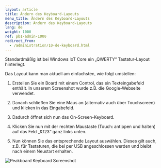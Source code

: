 ```yaml
---
layout: article
title: Ändern des Keyboard-Layouts
menu_title: Ändern des Keyboard-Layouts
description: Ändern des Keyboard-Layouts
lang: de
weight: 1000
ref: pb1-admin-1000
redirect_from:
  - /administration/10-de-keyboard.html
---
```


Standardmäßig ist bei Windows IoT Core ein „QWERTY“ Tastatur-Layout hinterlegt.

Das Layout kann man aktuell am einfachsten, wie folgt umstellen:

1. Erstellen Sie ein Board mit einem Control, das ein Texteingabefeld enthält. In unserem Screenshot wurde z.B. die Google-Webseite verwendet.

2. Danach schließen Sie eine Maus an (alternativ auch über Touchscreen) und klicken in das Eingabefeld.

3. Dadurch öffnet sich nun das On-Screen-Keyboard.

4. Klicken Sie nun mit der rechten Maustaste (Touch: antippen und halten) auf das Feld „&123“ ganz links unten.

5. Nun können Sie das entsprechende Layout auswählen. Dieses gilt auch, z.B. für Tastaturen, die bei per USB angeschlossen werden und bleibt nach einem Neustart erhalten.

![Peakboard Keyboard Screenshot](/assets/images/admin/keyboard/peakboard-keyboard-screenshot.png)

